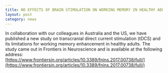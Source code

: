 ```yaml
---
title: NO EFFECTS OF BRAIN STIMULATION ON WORKING MEMORY IN HEALTHY ADULTS
layout: post
category: news
---
```



In collaboration with our colleagues in Australia and the US, we have published a new study on transcranial direct current stimulation (tDCS) and its limitations for working memory enhancement in healthy adults. The study came out in Frontiers in Neuroscience and is available at the following address: [https://www.frontiersin.org/articles/10.3389/fnins.2017.00738/full/](https://www.frontiersin.org/articles/10.3389/fnins.2017.00738/full/)
